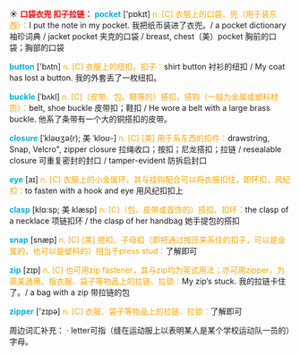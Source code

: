 ☀ <font color="red">**口袋衣兜 扣子拉链：**</font>
<font color="sky blue">**pocket**</font> ['pɒkɪt] 
<font color="orange">n. [C] 衣服上的口袋、兜（用于装东西）：</font>I put the note in my pocket. 我把纸币装进了衣兜。/ a pocket dictionary 袖珍词典 / jacket pocket 夹克的口袋 / breast, chest（美）pocket 胸前的口袋；胸部的口袋

<font color="sky blue">**button**</font> ['bʌtn] 
<font color="orange">n. [C] 衣服上的纽扣，扣子：</font>shirt button 衬衫的纽扣 / My coat has lost a button. 我的外套丢了一枚纽扣。
           
<font color="sky blue">**buckle**</font> [ˈbʌkl]
<font color="orange">n. [C]（皮带、包、鞋等的）搭扣，搭钩（一般为金属或塑料材质）：</font>belt, shoe buckle 皮带扣；鞋扣 / He wore a belt with a large brass buckle. 他系了条带有一个大的铜搭扣的皮带。
           
<font color="sky blue">**closure**</font> [ˈkləʊʒə(r); 美 ˈkloʊ-]
<font color="orange">n. [C] [美] 用于系东西的扣件：</font>drawstring, Snap, Velcro", zipper closure 拉绳收口；按扣；尼龙搭扣；拉链 / resealable closure 可重复密封的封口 / tamper-evident 防拆启封口

<font color="sky blue">**eye**</font> [aɪ] 
<font color="orange">n. [C] 衣服上的小金属环，其与挂钩配合可以将衣服扣住，即环扣，风纪扣：</font>to fasten with a hook and eye 用风纪扣扣上
           
<font color="sky blue">**clasp**</font> [klɑ:sp; 美 klæsp]
<font color="orange">n. [C]（包、皮带或首饰的）搭扣、扣环：</font>the clasp of a necklace 项链扣环 / the clasp of her handbag 她手提包的搭扣
           
<font color="sky blue">**snap**</font> [snæp]
<font color="orange">n. [C] [美] 摁扣、子母扣（即把通过按压来系住的扣子，可以是金属的，也可以是塑料的）相当于press stud：</font>了解即可
 
<font color="sky blue">**zip**</font> [zɪp] 
<font color="orange">n. [C] 也可用zip fastener，其与zip均为英式用法；亦可用zipper，为英美通用。指衣服、袋子等物品上的拉链、拉锁：</font>My zip’s stuck. 我的拉链卡住了。/ a bag with a zip 带拉链的包

<font color="sky blue">**zipper**</font> ['zɪpə] 
<font color="orange">n. [C] 衣服、袋子等物品上的拉链、拉锁：</font>了解即可

周边词汇补充：
· letter可指（缝在运动服上以表明某人是某个学校运动队一员的）字母。
